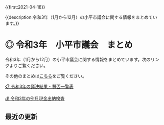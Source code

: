 {{first:2021-04-18}}

{{description:令和3年（1月から12月）の小平市議会に関する情報をまとめています。}}

# ◎ 令和3年　小平市議会　まとめ

令和3年（1月から12月）の小平市議会に関する情報をまとめています。次のリンクよりご覧ください。

その他のまとめは[こちら](https://yasutakeyohei.com/books/)をご覧ください。

[📋 令和3年の議決結果・賛否一覧表](./kekka-ichiran.md)

[💰 令和3年の例月現金出納検査](./reigetu.md)

<!--
[4月23日：4月臨時会](./20210423_rinjikai/index.md)

[2月19日-3月26日：3月定例会](./20210219_teireikai/index.md)
-->

## 最近の更新
<!-- recent updates -->
